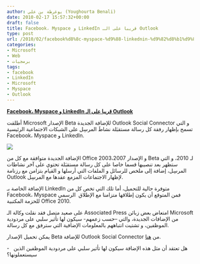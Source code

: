 ```yaml
---
author: يوغرطة بن علي (Youghourta Benali)
date: 2010-02-17 15:57:32+00:00
draft: false
title: Facebook، Myspace و LinkedIn قريبا على الـ Outlook
type: post
url: /2010/02/facebook%d8%8c-myspace-%d9%88-linkednin-%d9%82%d8%b1%d9%8a%d8%a8%d8%a7-%d8%b9%d9%84%d9%89-%d8%a7%d9%84%d9%80-outlook/
categories:
- Microsoft
- Web
- برمجيات
tags:
- facebook
- LinkedIn
- Microsoft
- Myspace
- Outlook
---
```


[**Facebook، Myspace و LinkedIn قريبا على الـ Outlook**](https://www.it-scoop.com/2010/02/facebook%d8%8c-myspace-%d9%88-linkednin-%d9%82%d8%b1%d9%8a%d8%a8%d8%a7-%d8%b9%d9%84%d9%89-%d8%a7%d9%84%d9%80-outlook/)


أطلقت Microsoft الإصدار Beta للإضافة الجديدة Outlook Social Connector و التي تسمح بإظهار رفقة كل رسالة مستقبَلة نشاطَ المرسِل على الشبكات الاجتماعية الرئيسية Facebook، Myspace و LinkedIn.

[![](https://www.it-scoop.com/wp-content/uploads/2010/02/clip_image012_2.jpg)
](https://www.it-scoop.com/2010/02/facebook%d8%8c-myspace-%d9%88-linkednin-%d9%82%d8%b1%d9%8a%d8%a8%d8%a7-%d8%b9%d9%84%d9%89-%d8%a7%d9%84%d9%80-outlook/)

الإضافة الجديدة متوافقة مع كل من Office 2003،2007 و الإصدار Beta لـ 2010، و التي ستظهر بعد تنصيبها قسما خاصا على كل رسالة مستقبَلة تحتوي على آخر نشاطات المرسِل، إضافة إلى ملخص للرسائل و الملفات التي أرسلها و القيام بتزامن مع رزنامة Outlook لإظهار الاجتماعات المزمع عقدها مع المرسِل.

الإضافة الخاصة بـ LinkedIn متوفرة حالية للتحميل، أما تلك التي تخص كل من Facebook، Myspace فمن المتوقع أن يكون إطلاقها متزامنا مع الإطلاق  الرسمي للحزمة المكتبية Office 2010.

على صعيد متصل فقد نقلت وكالة الـ Associated Press امتعاض بعض زبائن Microsoft من الإضافات الجديدة، والتي –حسب زعمهم- سيكون لها تأثير سلبي على مردودية الموظفين، و تشتيت انتباههم بالمعلومات الإضافية التي سترفق مع كل رسالة.

يمكن تحميل الإصدار Beta للإضافة Outlook Social Connector من [هنا](http://download.microsoft.com/download/3/D/B/3DB1CEFB-6F12-4E1A-A5B4-F0E156842158/osc.msi).

-   هل تعتقد أن مثل هذه الإضافة سيكون لها تأثير سلبي على مردودية الموظفين الذين سيستعملونها؟
